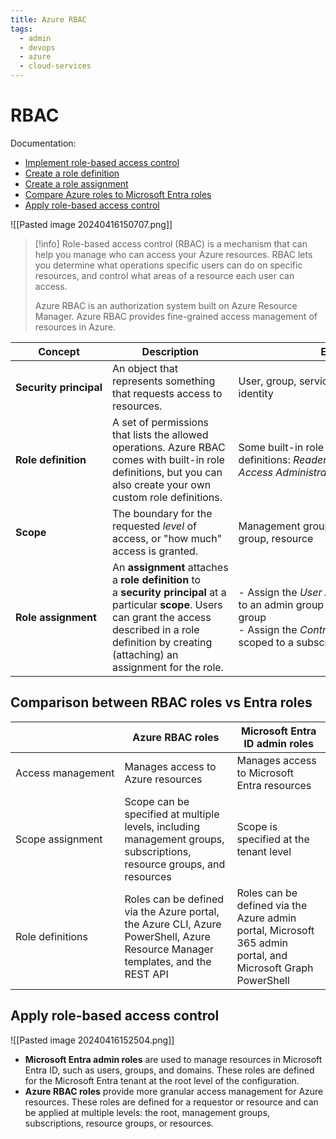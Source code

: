 ```yaml
---
title: Azure RBAC
tags:
  - admin
  - devops
  - azure
  - cloud-services
---
```

# RBAC

Documentation:

- [Implement role-based access control](https://learn.microsoft.com/vi-vn/training/modules/configure-role-based-access-control/2-implement)
- [Create a role definition](https://learn.microsoft.com/vi-vn/training/modules/configure-role-based-access-control/3-create-role-definition)
- [Create a role assignment](https://learn.microsoft.com/vi-vn/training/modules/configure-role-based-access-control/4-create-role-assignment)
- [Compare Azure roles to Microsoft Entra roles](https://learn.microsoft.com/vi-vn/training/modules/configure-role-based-access-control/5-compare-azure-roles-to-azure-ad-roles)
- [Apply role-based access control](https://learn.microsoft.com/vi-vn/training/modules/configure-role-based-access-control/6-apply-authentication)

![[Pasted image 20240416150707.png]]

>[!info]
>Role-based access control (RBAC) is a mechanism that can help you manage who can access your Azure resources. RBAC lets you determine what operations specific users can do on specific resources, and control what areas of a resource each user can access.
>
>Azure RBAC is an authorization system built on Azure Resource Manager. Azure RBAC provides fine-grained access management of resources in Azure.

| Concept                | Description                                                                                                                                                                                                           | Examples                                                                                                                                                             |
| ---------------------- | --------------------------------------------------------------------------------------------------------------------------------------------------------------------------------------------------------------------- | -------------------------------------------------------------------------------------------------------------------------------------------------------------------- |
| **Security principal** | An object that represents something that requests access to resources.                                                                                                                                                | User, group, service principal, managed identity                                                                                                                     |
| **Role definition**    | A set of permissions that lists the allowed operations. Azure RBAC comes with built-in role definitions, but you can also create your own custom role definitions.                                                    | Some built-in role definitions: _Reader_, _Contributor_, _Owner_, _User Access Administrator_                                                                        |
| **Scope**              | The boundary for the requested _level_ of access, or "how much" access is granted.                                                                                                                                    | Management group, subscription, resource group, resource                                                                                                             |
| **Role assignment**    | An **assignment** attaches a **role definition** to a **security principal** at a particular **scope**. Users can grant the access described in a role definition by creating (attaching) an assignment for the role. | - Assign the _User Access Administrator_ role to an admin group scoped to a management group  <br>- Assign the _Contributor_ role to a user scoped to a subscription |

## Comparison between RBAC roles vs Entra roles  

|                   | Azure RBAC roles                                                                                                               | Microsoft Entra ID admin roles                                                                              |
| ----------------- | ------------------------------------------------------------------------------------------------------------------------------ | ----------------------------------------------------------------------------------------------------------- |
| Access management | Manages access to Azure resources                                                                                              | Manages access to Microsoft Entra resources                                                                 |
| Scope assignment  | Scope can be specified at multiple levels, including management groups, subscriptions, resource groups, and resources          | Scope is specified at the tenant level                                                                      |
| Role definitions  | Roles can be defined via the Azure portal, the Azure CLI, Azure PowerShell, Azure Resource Manager templates, and the REST API | Roles can be defined via the Azure admin portal, Microsoft 365 admin portal, and Microsoft Graph PowerShell |

## Apply role-based access control

![[Pasted image 20240416152504.png]]

- **Microsoft Entra admin roles** are used to manage resources in Microsoft Entra ID, such as users, groups, and domains. These roles are defined for the Microsoft Entra tenant at the root level of the configuration.
- **Azure RBAC roles** provide more granular access management for Azure resources. These roles are defined for a requestor or resource and can be applied at multiple levels: the root, management groups, subscriptions, resource groups, or resources.